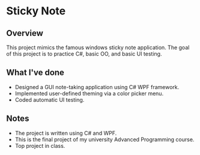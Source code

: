 # Sticky Note

## Overview

This project mimics the famous windows sticky note application. The goal of this project is to practice C#, basic OO, and basic UI testing.

## What I've done

- Designed a GUI note-taking application using C\# WPF framework.
- Implemented user-defined theming via a color picker menu.
- Coded automatic UI testing.

## Notes

- The project is written using C# and WPF.
- This is the final project of my university Advanced Programming course.
- Top project in class.
